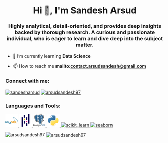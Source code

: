 <h1 align="center">Hi 👋, I'm Sandesh Arsud</h1>
<h3 align="center">Highly analytical, detail-oriented, and provides deep insights backed by thorough research. A curious and passionate individual, who is eager to learn and dive deep into the subject matter.</h3>

- 🌱 I’m currently learning **Data Science**

- 📫 How to reach me **mailto:contact.arsudsandesh@gmail.com**

<h3 align="left">Connect with me:</h3>
<p align="left">
<a href="https://linkedin.com/in/sandesharsud" target="blank"><img align="center" src="https://raw.githubusercontent.com/rahuldkjain/github-profile-readme-generator/master/src/images/icons/Social/linked-in-alt.svg" alt="sandesharsud" height="30" width="40" /></a>
<a href="https://www.hackerrank.com/arsudsandesh97" target="blank"><img align="center" src="https://raw.githubusercontent.com/rahuldkjain/github-profile-readme-generator/master/src/images/icons/Social/hackerrank.svg" alt="arsudsandesh97" height="30" width="40" /></a>
</p>

<h3 align="left">Languages and Tools:</h3>
<p align="left"> <a href="https://www.mysql.com/" target="_blank" rel="noreferrer"> <img src="https://raw.githubusercontent.com/devicons/devicon/master/icons/mysql/mysql-original-wordmark.svg" alt="mysql" width="40" height="40"/> </a> <a href="https://pandas.pydata.org/" target="_blank" rel="noreferrer"> <img src="https://raw.githubusercontent.com/devicons/devicon/2ae2a900d2f041da66e950e4d48052658d850630/icons/pandas/pandas-original.svg" alt="pandas" width="40" height="40"/> </a> <a href="https://www.postgresql.org" target="_blank" rel="noreferrer"> <img src="https://raw.githubusercontent.com/devicons/devicon/master/icons/postgresql/postgresql-original-wordmark.svg" alt="postgresql" width="40" height="40"/> </a> <a href="https://www.python.org" target="_blank" rel="noreferrer"> <img src="https://raw.githubusercontent.com/devicons/devicon/master/icons/python/python-original.svg" alt="python" width="40" height="40"/> </a> <a href="https://scikit-learn.org/" target="_blank" rel="noreferrer"> <img src="https://upload.wikimedia.org/wikipedia/commons/0/05/Scikit_learn_logo_small.svg" alt="scikit_learn" width="40" height="40"/> </a> <a href="https://seaborn.pydata.org/" target="_blank" rel="noreferrer"> <img src="https://seaborn.pydata.org/_images/logo-mark-lightbg.svg" alt="seaborn" width="40" height="40"/> </a> </p>

<p><img align="left" src="https://github-readme-stats.vercel.app/api/top-langs?username=arsudsandesh97&show_icons=true&locale=en&layout=compact" alt="arsudsandesh97" /></p>

<p>&nbsp;<img align="center" src="https://github-readme-stats.vercel.app/api?username=arsudsandesh97&show_icons=true&locale=en" alt="arsudsandesh97" /></p>
